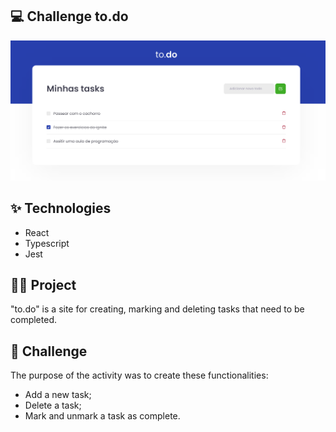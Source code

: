 ## 💻 Challenge to.do

<img alt="move.it" title="move.it" src=".github/todo.png" />

## ✨ Technologies

- React
- Typescript
- Jest

## 👨‍💻 Project

"to.do" is a site for creating, marking and deleting tasks that need to be completed.

## 🎯 Challenge

The purpose of the activity was to create these functionalities:

- Add a new task;
- Delete a task;
- Mark and unmark a task as complete.
